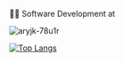:technologist: Software Development at 

![aryjk-78u1r](https://user-images.githubusercontent.com/87911989/224546159-1cc10894-0f78-4eaa-8661-f98325829323.png)

[![Top Langs](https://github-readme-stats.vercel.app/api/top-langs/?username=gpimenta42&layout=compact)](https://github.com/anuraghazra/github-readme-stats)



